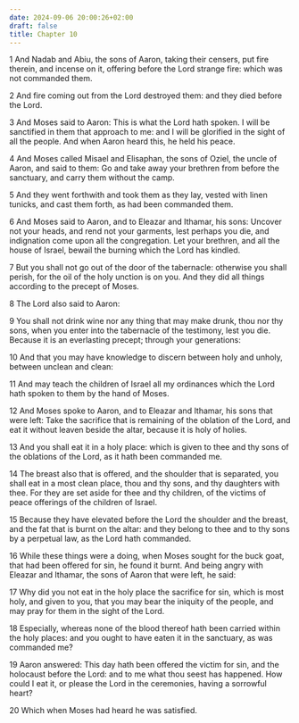 ```yaml
---
date: 2024-09-06 20:00:26+02:00
draft: false
title: Chapter 10
---
```




1 And Nadab and Abiu, the sons of Aaron, taking their censers, put fire therein, and incense on it, offering before the Lord strange fire: which was not commanded them.

2 And fire coming out from the Lord destroyed them: and they died before the Lord.

3 And Moses said to Aaron: This is what the Lord hath spoken. I will be sanctified in them that approach to me: and I will be glorified in the sight of all the people. And when Aaron heard this, he held his peace.

4 And Moses called Misael and Elisaphan, the sons of Oziel, the uncle of Aaron, and said to them: Go and take away your brethren from before the sanctuary, and carry them without the camp.

5 And they went forthwith and took them as they lay, vested with linen tunicks, and cast them forth, as had been commanded them.

6 And Moses said to Aaron, and to Eleazar and Ithamar, his sons: Uncover not your heads, and rend not your garments, lest perhaps you die, and indignation come upon all the congregation. Let your brethren, and all the house of Israel, bewail the burning which the Lord has kindled.

7 But you shall not go out of the door of the tabernacle: otherwise you shall perish, for the oil of the holy unction is on you. And they did all things according to the precept of Moses.

8 The Lord also said to Aaron:

9 You shall not drink wine nor any thing that may make drunk, thou nor thy sons, when you enter into the tabernacle of the testimony, lest you die. Because it is an everlasting precept; through your generations:

10 And that you may have knowledge to discern between holy and unholy, between unclean and clean:

11 And may teach the children of Israel all my ordinances which the Lord hath spoken to them by the hand of Moses.

12 And Moses spoke to Aaron, and to Eleazar and Ithamar, his sons that were left: Take the sacrifice that is remaining of the oblation of the Lord, and eat it without leaven beside the altar, because it is holy of holies.

13 And you shall eat it in a holy place: which is given to thee and thy sons of the oblations of the Lord, as it hath been commanded me.

14 The breast also that is offered, and the shoulder that is separated, you shall eat in a most clean place, thou and thy sons, and thy daughters with thee. For they are set aside for thee and thy children, of the victims of peace offerings of the children of Israel.

15 Because they have elevated before the Lord the shoulder and the breast, and the fat that is burnt on the altar: and they belong to thee and to thy sons by a perpetual law, as the Lord hath commanded.

16 While these things were a doing, when Moses sought for the buck goat, that had been offered for sin, he found it burnt. And being angry with Eleazar and Ithamar, the sons of Aaron that were left, he said:

17 Why did you not eat in the holy place the sacrifice for sin, which is most holy, and given to you, that you may bear the iniquity of the people, and may pray for them in the sight of the Lord.

18 Especially, whereas none of the blood thereof hath been carried within the holy places: and you ought to have eaten it in the sanctuary, as was commanded me?

19 Aaron answered: This day hath been offered the victim for sin, and the holocaust before the Lord: and to me what thou seest has happened. How could I eat it, or please the Lord in the ceremonies, having a sorrowful heart?

20 Which when Moses had heard he was satisfied.

